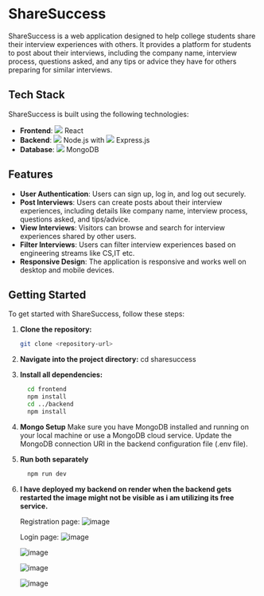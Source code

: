 # ShareSuccess

ShareSuccess is a web application designed to help college students share their interview experiences with others. It provides a platform for students to post about their interviews, including the company name, interview process, questions asked, and any tips or advice they have for others preparing for similar interviews.

## Tech Stack

ShareSuccess is built using the following technologies:

- **Frontend**: <img src="https://img.icons8.com/color/48/000000/react-native.png"/> React
- **Backend**: <img src="https://img.icons8.com/color/48/000000/nodejs.png"/> Node.js with <img src="https://img.icons8.com/color/48/000000/express.png"/> Express.js
- **Database**: <img src="https://img.icons8.com/color/48/000000/mongodb.png"/> MongoDB

## Features

- **User Authentication**: Users can sign up, log in, and log out securely.
- **Post Interviews**: Users can create posts about their interview experiences, including details like company name, interview process, questions asked, and tips/advice.
- **View Interviews**: Visitors can browse and search for interview experiences shared by other users.
- **Filter Interviews**: Users can filter interview experiences based on engineering streams like CS,IT etc.
- **Responsive Design**: The application is responsive and works well on desktop and mobile devices.

## Getting Started

To get started with ShareSuccess, follow these steps:

1. **Clone the repository:**
   ```bash
   git clone <repository-url>
2. **Navigate into the project directory:**
     cd sharesuccess
3. **Install all dependencies:**
   ```bash
     cd frontend
     npm install
     cd ../backend
     npm install
5. **Mongo Setup**
     Make sure you have MongoDB installed and running on your local machine or use a MongoDB cloud service.
     Update the MongoDB connection URI in the backend configuration file (.env file).
6.  **Run both separately**
    ```bash
      npm run dev
7. **I have deployed my backend on render when the backend gets restarted the image might not be visible as i am utilizing its free service.**

   
   Registration page:
   ![image](https://github.com/Mangesh307/ShareSuccess/assets/111684165/38025db2-4da8-44aa-b3cf-c39e56b70817)

   Login page:
   ![image](https://github.com/Mangesh307/ShareSuccess/assets/111684165/c548de35-fd8d-4182-8fb2-18e1ad062146)

   ![image](https://github.com/Mangesh307/ShareSuccess/assets/111684165/241f957c-d5bc-4d27-9db4-a07cb74dc850)
   
   ![image](https://github.com/Mangesh307/ShareSuccess/assets/111684165/f23ef3c1-15bf-4d6c-a0c2-4c3ebab0267d)

   ![image](https://github.com/Mangesh307/ShareSuccess/assets/111684165/cb999dbd-5328-4bd8-8d6b-e16f94037d22)

   
